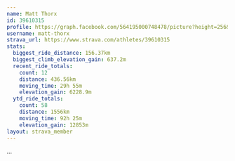 ```yaml
---
name: Matt Thorx
id: 39610315
profile: https://graph.facebook.com/564195000748478/picture?height=256&width=256
username: matt-thorx
strava_url: https://www.strava.com/athletes/39610315
stats:
  biggest_ride_distance: 156.37km
  biggest_climb_elevation_gain: 637.2m
  recent_ride_totals:
    count: 12
    distance: 436.56km
    moving_time: 29h 55m
    elevation_gain: 6228.9m
  ytd_ride_totals:
    count: 58
    distance: 1556km
    moving_time: 92h 25m
    elevation_gain: 12853m
layout: strava_member
--- 
```

...
